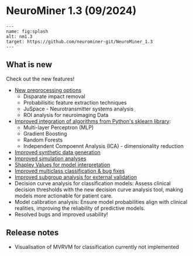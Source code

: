 # NeuroMiner 1.3 (09/2024)
```{figure} Images/splash.png
---
name: fig:splash
alt: nm1.3
target: https://github.com/neurominer-git/NeuroMiner_1.3
---
```

## What is new
Check out the new features! 

- [New preprocessing options](preprocessing_pipeline) 
    - Disparate impact removal 
    - Probabilisitic feature extraction techniques
    - JuSpace - Neurotransmitter systems analysis
    - ROI analysis for neuroimaging Data
- [Improved integration of algorithms from Python's sklearn library](learning_algorithm_parameters): 
    - Multi-layer Perceptron (MLP)
    - Gradient Boosting
    - Random Forests
    - Independent Compoennt Analysis (ICA) - dimensionality reduction
- [Improved synthetic data generation](paramtemp_synthetic_data)
- [Improved simulation analyses](estimate_sample_size)
- [Shapley Values for model interpretation](interpretation_options)
- [Improved multiclass classification & bug fixes](paramtemp_multigroup)
- [Improved subgroup analysis for external validation](OOCV_analysis)
- Decision curve analysis for classification models: Assess clinical decision thresholds with the new decision curve analysis tool, making models more actionable for patient care.
- Model calibration analysis: Ensure model probabilities align with clinical realities, improving the reliability of predictive models.
- Resolved bugs and improved usability!


## Release notes
- Visualisation of MVRVM for classification currently not implemented 

